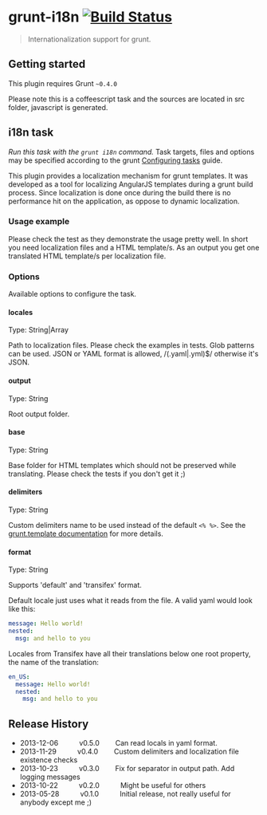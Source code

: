 # grunt-i18n [![Build Status](https://travis-ci.org/ca77y/grunt-i18n.png)](https://travis-ci.org/ca77y/grunt-i18n)

> Internationalization support for grunt.

## Getting started
This plugin requires Grunt `~0.4.0`

Please note this is a coffeescript task and the sources are located in src folder, javascript is generated.

## i18n task
_Run this task with the `grunt i18n` command._
Task targets, files and options may be specified according to the grunt [Configuring tasks](http://gruntjs.com/configuring-tasks) guide.

This plugin provides a localization mechanism for grunt templates. It was developed as a tool for localizing AngularJS templates during a grunt build process. Since localization is done once during the build there is no performance hit on the application, as oppose to dynamic localization.

### Usage example
Please check the test as they demonstrate the usage pretty well. In short you need localization files and a HTML template/s. As an output you get one translated HTML template/s per localization file.

### Options
Available options to configure the task.

#### locales
Type: String|Array

Path to localization files. Please check the examples in tests. Glob patterns can be used. JSON or YAML format is allowed, /(\.yaml|\.yml)$/ otherwise it's JSON.

#### output
Type: String

Root output folder.

#### base
Type: String

Base folder for HTML templates which should not be preserved while translating. Please check the tests if you don't get it ;)

#### delimiters
Type: String

Custom delimiters name to be used instead of the default `<% %>`. See the [grunt.template documentation](http://gruntjs.com/api/grunt.template) for more details.

#### format
Type: String

Supports 'default' and 'transifex' format.

Default locale just uses what it reads from the file. A valid yaml would look like this:
```yaml
message: Hello world!
nested:
  msg: and hello to you
```

Locales from Transifex have all their translations below one root property, the name of the translation:
```yaml
en_US:
  message: Hello world!
  nested:
    msg: and hello to you
```

## Release History
* 2013-12-06   v0.5.0   Can read locals in yaml format.
* 2013-11-29   v0.4.0   Custom delimiters and localization file existence checks
* 2013-10-23   v0.3.0   Fix for separator in output path. Add logging messages
* 2013-10-22   v0.2.0   Might be useful for others
* 2013-05-28   v0.1.0   Initial release, not really useful for anybody except me ;)
